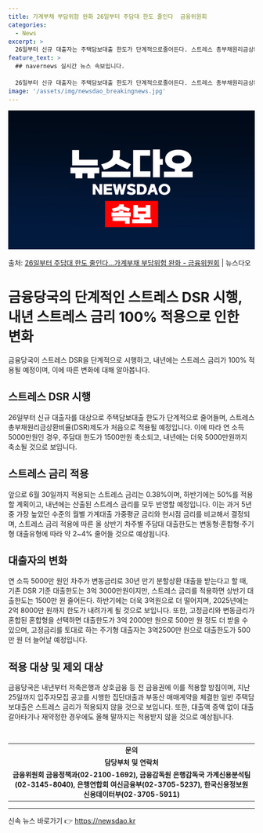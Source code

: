```yaml
---
title: 가계부채 부담위험 완화 26일부터 주담대 한도 줄인다  금융위원회
categories:
  - News
excerpt: >
  26일부터 신규 대출자는 주택담보대출 한도가 단계적으로줄어든다. 스트레스 총부채원리금상환비율(DSR)제도가 …
feature_text: >
  ## navernews 실시간 뉴스 속보입니다.

  26일부터 신규 대출자는 주택담보대출 한도가 단계적으로줄어든다. 스트레스 총부채원리금상환비율(DSR)제도가 …
image: '/assets/img/newsdao_breakingnews.jpg'
---
```


![뉴스다오 속보](/assets/img/newsdao_breakingnews.jpg)

<p>출처: <a href="https://newsdao.kr/3232" rel="dofollow">26일부터 주담대 한도 줄인다…가계부채 부담위험 완화 - 금융위원회</a> | 뉴스다오</p>

<h1>금융당국의 단계적인 스트레스 DSR 시행, 내년 스트레스 금리 100% 적용으로 인한 변화<br></h1>
<p data-ke-size="size16">금융당국이 스트레스 DSR을 단계적으로 시행하고, 내년에는 스트레스 금리가 100% 적용될 예정이며, 이에 따른 변화에 대해 알아봅니다.</p>

<h2 data-ke-size="size26">스트레스 DSR 시행</h2>
<p data-ke-size="size16">26일부터 신규 대출자를 대상으로 주택담보대출 한도가 단계적으로 줄어들며, 스트레스 총부채원리금상환비율(DSR)제도가 처음으로 적용될 예정입니다. 이에 따라 연 소득 5000만원인 경우, 주담대 한도가 1500만원 축소되고, 내년에는 더욱 5000만원까지 축소될 것으로 보입니다.</p>

<h2 data-ke-size="size26">스트레스 금리 적용</h2>
<p data-ke-size="size16">앞으로 6월 30일까지 적용되는 스트레스 금리는 0.38%이며, 하반기에는 50%를 적용할 계획이고, 내년에는 산출된 스트레스 금리를 모두 반영할 예정입니다. 이는 과거 5년 중 가장 높았던 수준의 월별 가계대출 가중평균 금리와 현시점 금리를 비교해서 결정되며, 스트레스 금리 적용에 따른 올 상반기 차주별 주담대 대출한도는 변동형·혼합형·주기형 대출유형에 따라 약 2~4% 줄어들 것으로 예상됩니다.</p>

<h2 data-ke-size="size26">대출자의 변화</h2>
<p data-ke-size="size16">연 소득 5000만 원인 차주가 변동금리로 30년 만기 분할상환 대출을 받는다고 할 때, 기존 DSR 기준 대출한도는 3억 3000만원이지만, 스트레스 금리를 적용하면 상반기 대출한도는 1500만 원 줄어든다. 하반기에는 더욱 3억원으로 더 떨어지며, 2025년에는 2억 8000만 원까지 한도가 내려가게 될 것으로 보입니다. 또한, 고정금리와 변동금리가 혼합된 혼합형을 선택하면 대출한도가 3억 2000만 원으로 500만 원 정도 더 받을 수 있으며, 고정금리를 토대로 하는 주기형 대출자는 3억2500만 원으로 대출한도가 500만 원 더 늘어날 예정입니다.</p>

<h2 data-ke-size="size26">적용 대상 및 제외 대상</h2>
<p data-ke-size="size16">금융당국은 내년부터 저축은행과 상호금융 등 전 금융권에 이를 적용할 방침이며, 지난 25일까지 입주자모집 공고를 시행한 집단대출과 부동산 매매계약을 체결한 일반 주택담보대출은 스트레스 금리가 적용되지 않을 것으로 보입니다. 또한, 대출액 증액 없이 대출 갈아타기나 재약정한 경우에도 올해 말까지는 적용받지 않을 것으로 예상됩니다.</p>
<br>
<table>
	<tr>
		<td style="text-align: center; height: 17px;"><b>문의</b></td>
	</tr>
	<tr>
		<td style="text-align: center; height: 17px;"><b>담당부처 및 연락처</b></td>
	</tr>
	<tr>
		<td style="text-align: center; height: 17px;"><b>금융위원회 금융정책과(02-2100-1692), 금융감독원 은행감독국 가계신용분석팀(02-3145-8040), 은행연합회 여신금융부(02-3705-5237), 한국신용정보원 신용데이터부(02-3705-5911)</b></td>
	</tr>
</table>
<hr>
<p data-ke-size="size16"></p> 

신속 뉴스 바로가기 👉 <a href="https://newsdao.kr" rel="dofollow">https://newsdao.kr</a>


